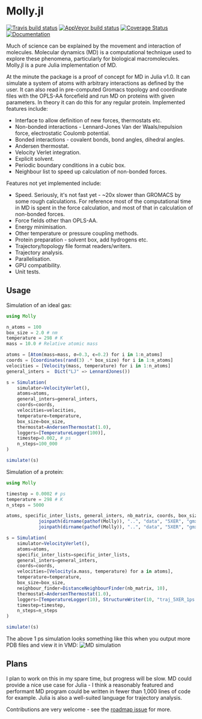 # Molly.jl

[![Travis build status](https://travis-ci.org/jgreener64/Molly.jl.svg?branch=master)](https://travis-ci.org/jgreener64/Molly.jl)
[![AppVeyor build status](https://ci.appveyor.com/api/projects/status/8dl6lqavnhqigq4p?svg=true)](https://ci.appveyor.com/project/jgreener64/molly-jl)
[![Coverage Status](https://coveralls.io/repos/github/jgreener64/Molly.jl/badge.svg?branch=master)](https://coveralls.io/github/jgreener64/Molly.jl?branch=master)
[![Documentation](https://img.shields.io/badge/docs-dev-blue.svg)](https://jgreener64.github.io/Molly.jl/dev)

Much of science can be explained by the movement and interaction of molecules.
Molecular dynamics (MD) is a computational technique used to explore these phenomena, particularly for biological macromolecules.
Molly.jl is a pure Julia implementation of MD.

At the minute the package is a proof of concept for MD in Julia v1.0.
It can simulate a system of atoms with arbitrary interactions as defined by the user.
It can also read in pre-computed Gromacs topology and coordinate files with the OPLS-AA forcefield and run MD on proteins with given parameters.
In theory it can do this for any regular protein.
Implemented features include:
- Interface to allow definition of new forces, thermostats etc.
- Non-bonded interactions - Lennard-Jones Van der Waals/repulsion force, electrostatic Coulomb potential.
- Bonded interactions - covalent bonds, bond angles, dihedral angles.
- Andersen thermostat.
- Velocity Verlet integration.
- Explicit solvent.
- Periodic boundary conditions in a cubic box.
- Neighbour list to speed up calculation of non-bonded forces.

Features not yet implemented include:
- Speed. Seriously, it's not fast yet - ~20x slower than GROMACS by some rough calculations. For reference most of the computational time in MD is spent in the force calculation, and most of that in calculation of non-bonded forces.
- Force fields other than OPLS-AA.
- Energy minimisation.
- Other temperature or pressure coupling methods.
- Protein preparation - solvent box, add hydrogens etc.
- Trajectory/topology file format readers/writers.
- Trajectory analysis.
- Parallelisation.
- GPU compatibility.
- Unit tests.

## Usage

Simulation of an ideal gas:
```julia
using Molly

n_atoms = 100
box_size = 2.0 # nm
temperature = 298 # K
mass = 10.0 # Relative atomic mass

atoms = [Atom(mass=mass, σ=0.3, ϵ=0.2) for i in 1:n_atoms]
coords = [Coordinates(rand(3) .* box_size) for i in 1:n_atoms]
velocities = [Velocity(mass, temperature) for i in 1:n_atoms]
general_inters =  Dict("LJ" => LennardJones())

s = Simulation(
    simulator=VelocityVerlet(),
    atoms=atoms,
    general_inters=general_inters,
    coords=coords,
    velocities=velocities,
    temperature=temperature,
    box_size=box_size,
    thermostat=AndersenThermostat(1.0),
    loggers=[TemperatureLogger(100)],
    timestep=0.002, # ps
    n_steps=100_000
)

simulate!(s)
```

Simulation of a protein:
```julia
using Molly

timestep = 0.0002 # ps
temperature = 298 # K
n_steps = 5000

atoms, specific_inter_lists, general_inters, nb_matrix, coords, box_size = readinputs(
            joinpath(dirname(pathof(Molly)), "..", "data", "5XER", "gmx_top_ff.top"),
            joinpath(dirname(pathof(Molly)), "..", "data", "5XER", "gmx_coords.gro"))

s = Simulation(
    simulator=VelocityVerlet(),
    atoms=atoms,
    specific_inter_lists=specific_inter_lists,
    general_inters=general_inters,
    coords=coords,
    velocities=[Velocity(a.mass, temperature) for a in atoms],
    temperature=temperature,
    box_size=box_size,
    neighbour_finder=DistanceNeighbourFinder(nb_matrix, 10),
    thermostat=AndersenThermostat(1.0),
    loggers=[TemperatureLogger(10), StructureWriter(10, "traj_5XER_1ps.pdb")],
    timestep=timestep,
    n_steps=n_steps
)

simulate!(s)
```

The above 1 ps simulation looks something like this when you output more PDB files and view it in VMD:
![MD simulation](../../data/5XER/sim_1ps.gif)

## Plans

I plan to work on this in my spare time, but progress will be slow.
MD could provide a nice use case for Julia - I think a reasonably featured and performant MD program could be written in fewer than 1,000 lines of code for example.
Julia is also a well-suited language for trajectory analysis.

Contributions are very welcome - see the [roadmap issue](https://github.com/jgreener64/Molly.jl/issues/2) for more.

